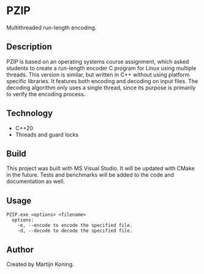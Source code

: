 # PZIP
Multithreaded run-length encoding.

## Description
PZIP is based on an operating systems course assignment, which asked students to create a run-length encoder C program for Linux using multiple threads. This version is similar, but written in C++ without using platform specific libraries.
It features both encoding and decoding on input files. The decoding algorithm only uses a single thread, since its purpose is primarily to verify the encoding process.

## Technology
* C++20
* Threads and guard locks

## Build
This project was built with MS Visual Studio. It will be updated with CMake in the future. Tests and benchmarks will be added to the code and documentation as well.

## Usage
```
PZIP.exe <options> <filename>
  options:
    -e, --encode to encode the specified file.
    -d, --decode to decode the specified file.
```

## Author
Created by Martijn Koning.
